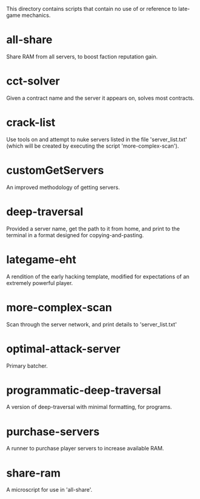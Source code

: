 This directory contains scripts that contain no use of or reference to late-game mechanics.  

# all-share
Share RAM from all servers, to boost faction reputation gain.

# cct-solver
Given a contract name and the server it appears on, solves most contracts.

# crack-list
Use tools on and attempt to nuke servers listed in the file 'server_list.txt' (which will be created by executing the script 'more-complex-scan').

# customGetServers
An improved methodology of getting servers.

# deep-traversal
Provided a server name, get the path to it from home, and print to the terminal in a format designed for copying-and-pasting.

# lategame-eht
A rendition of the early hacking template, modified for expectations of an extremely powerful player.

# more-complex-scan
Scan through the server network, and print details to 'server_list.txt'

# optimal-attack-server
Primary batcher.

# programmatic-deep-traversal
A version of deep-traversal with minimal formatting, for programs.

# purchase-servers
A runner to purchase player servers to increase available RAM.

# share-ram
A microscript for use in 'all-share'.
